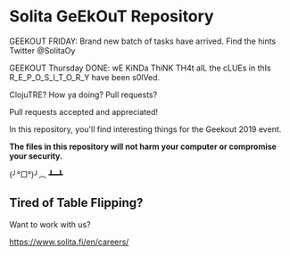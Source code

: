 # Solita GeEkOuT Repository

GEEKOUT FRIDAY: Brand new batch of tasks have arrived. Find the hints Twitter @SolitaOy

GEEKOUT Thursday DONE: wE KiNDa ThiNK TH4t alL the cLUEs in thIs R_E_P_O_S_I_T_O_R_Y have been s0lVed.

ClojuTRE? How ya doing? Pull requests?

Pull requests accepted and appreciated!

In this repository, you'll find interesting things for the Geekout 2019 event.

**The files in this repository will not harm your computer or compromise your security.**

(╯°□°)╯︵ ┻━┻

## Tired of Table Flipping?

Want to work with us?

https://www.solita.fi/en/careers/
